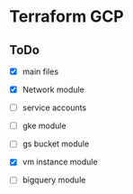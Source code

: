 Terraform GCP 
====



ToDo
----

- [x] main files 
- [x] Network module
- [ ] service accounts 
- [ ] gke  module
- [ ] gs bucket module
- [x] vm instance module
- [ ] bigquery module



